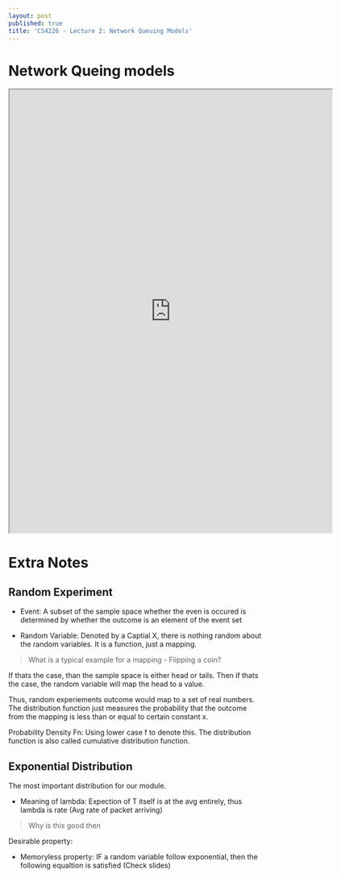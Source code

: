 ```yaml
---
layout: post
published: true
title: 'CS4226 - Lecture 2: Network Queuing Models'
---
```

# Network Queing models
<iframe src="https://drive.google.com/file/d/1oy5QgAVPkT11i24PW7exp5SK9AD_bw-Q/preview" width="640" height="880" allow="autoplay"></iframe>


# Extra Notes

## Random Experiment
- Event: A subset of the sample space whether the even is occured is determined by whether the outcome is an element of the event set

- Random Variable: Denoted by a Captial X, there is nothing random about the random variables. It is a function, just a mapping. 

> What is a typical example for a mapping
	- Flipping a coin?

If thats the case, than the sample space is either head or tails. Then if thats the case, the random variable will map the head to a value.

Thus, random experiements outcome would map to a set of real numbers. The distribution function just measures the probability that the outcome from the mapping is less than or equal to certain constant x. 

Probability Density Fn: Using lower case f to denote this.  The distribution function is also called cumulative distribution function. 

## Exponential Distribution

The most important distribution for our module. 

- Meaning of lambda: Expection of T itself is at the avg entirely, thus lambda is rate (Avg rate of packet arriving)

> Why is this good then

Desirable property:
- Memoryless property: IF a random variable follow exponential, then the following equaltion is satisfied (Check slides)





